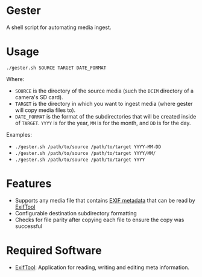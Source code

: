 # Gester

A shell script for automating media ingest.

# Usage

`./gester.sh SOURCE TARGET DATE_FORMAT`

Where:

- `SOURCE` is the directory of the source media (such the `DCIM` directory of a camera's SD card).
- `TARGET` is the directory in which you want to ingest media (where gester will copy media files to).
- `DATE_FORMAT` is the format of the subdirectories that will be created inside of `TARGET`. `YYYY` is for the year, `MM` is for the month, and `DD` is for the day.

Examples:

- `./gester.sh /path/to/source /path/to/target YYYY-MM-DD`
- `./gester.sh /path/to/source /path/to/target YYYY/MM/`
- `./gester.sh /path/to/source /path/to/target YYYY`

# Features

- Supports any media file that contains [EXIF metadata](https://wikipedia.org/wiki/Exif) that can be read by [ExifTool](https://exiftool.org/)
- Configurable destination subdirectory formatting
- Checks for file parity after copying each file to ensure the copy was successful

# Required Software

- [ExifTool](https://exiftool.org/): Application for reading, writing and editing meta information.
